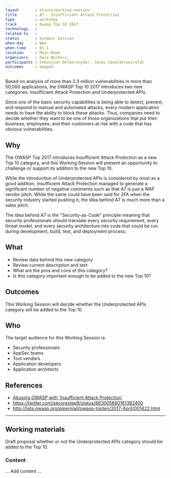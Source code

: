 ```yaml
---
layout       : blocks/working-session
title        : A7 - Insufficient Attack Protection
type         : workshop
track        : Owasp Top 10 2017
technology   :
related-to   :
status       : Dynamic Session
when-day     : Wed
when-time    : DS-1
location     : Main-Room
organizers   : Dave Wichers,
participants : Sebastien Deleersnyder, Jonas Vanalderweireldt
outcomes     : mapped
---
```


Based on analysis of more than 2.3 million vulnerabilities in more than 50,000 applications, the OWASP Top 10 2017 introduces two new categories: Insufficient Attack Protection and Underprotected APIs.

Since one of the basic security capabilities is being able to detect, prevent, and respond to manual and automated attacks, every modern application needs to have the ability to block these attacks. Thus, companies need to decide whether they want to be one of those organizations that put their business, employees, and their customers at risk with a code that has obvious vulnerabilities.

## Why

The OWASP Top 2017 introduces Insufficient Attack Protection as a new Top 10 category, and this Working Session will present an opportunity to challenge or support its addition to the new Top 10.

While the introduction of Underprotected APIs is considered by most as a good addition, Insufficient Attack Protection managed to generate a significant number of negative comments such as that A7 is just a WAF vendor pitch. While the same could have been said for 2FA when the security industry started pushing it, the idea behind A7 is much more than a sales pitch.

The idea behind A7 is the "Security-as-Code" principle meaning that security professionals should translate every security requirement, every threat model, and every security architecture into code that could be run during development, build, test, and deployment process.

## What

 - Review data behind this new category
 - Review current description and text
 - What are the pros and cons of this category?
 - Is this category important enough to be added to the new Top 10?

## Outcomes

This Working Session will decide whether the Underprotected APIs category will be added to the Top 10.

## Who

The target audience for this Working Session is:

 - Security professionals
 - AppSec teams
 - Tool vendors
 - Application developers
 - Application architects


## References

 - [Abusing OWASP with 'Insufficient Attack Protection'](http://www.skeletonscribe.net/2017/04/abusing-owasp.html)
 - https://twitter.com/securestep9/status/863005880161382400
 - http://lists.owasp.org/pipermail/owasp-topten/2017-April/001422.html

---

## Working materials

Draft proposal whether or not the Underprotected APIs category should be added to the Top 10.

### Content

... Add content ...
